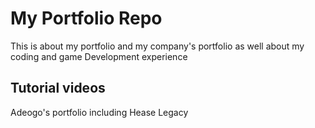 # My Portfolio Repo
This is about my portfolio and my company's portfolio as well about my coding and game Development experience 



## Tutorial videos
Adeogo's portfolio including Hease Legacy

